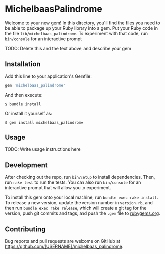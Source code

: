 # MichelbaasPalindrome

Welcome to your new gem! In this directory, you'll find the files you need to be able to package up your Ruby library into a gem. Put your Ruby code in the file `lib/michelbaas_palindrome`. To experiment with that code, run `bin/console` for an interactive prompt.

TODO: Delete this and the text above, and describe your gem

## Installation

Add this line to your application's Gemfile:

```ruby
gem 'michelbaas_palindrome'
```

And then execute:

    $ bundle install

Or install it yourself as:

    $ gem install michelbaas_palindrome

## Usage

TODO: Write usage instructions here

## Development

After checking out the repo, run `bin/setup` to install dependencies. Then, run `rake test` to run the tests. You can also run `bin/console` for an interactive prompt that will allow you to experiment.

To install this gem onto your local machine, run `bundle exec rake install`. To release a new version, update the version number in `version.rb`, and then run `bundle exec rake release`, which will create a git tag for the version, push git commits and tags, and push the `.gem` file to [rubygems.org](https://rubygems.org).

## Contributing

Bug reports and pull requests are welcome on GitHub at https://github.com/[USERNAME]/michelbaas_palindrome.

